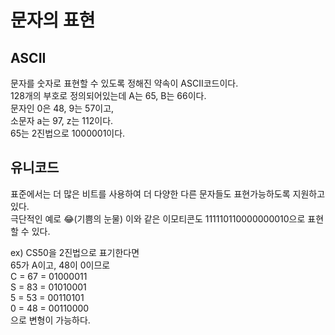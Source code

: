 # 문자의 표현
## ASCII
문자를 숫자로 표현할 수 있도록 정해진 약속이 ASCII코드이다.   
128개의 부호로 정의되어있는데 A는 65, B는 66이다.   
문자인 0은 48, 9는 57이고,   
소문자 a는 97, z는 112이다.   
65는 2진법으로 1000001이다.   
   
## 유니코드
표준에서는 더 많은 비트를 사용하여 더 다양한 다른 문자들도 표현가능하도록 지원하고 있다.   
극단적인 예로 😂(기쁨의 눈물) 이와 같은 이모티콘도 111110110000000010으로 표현할 수 있다.  
   
   
   
ex) CS50을 2진법으로 표기한다면   
65가 A이고, 48이 0이므로      
C = 67 = 01000011   
S = 83 = 01010001   
5 = 53 = 00110101   
0 = 48 = 00110000   
으로 변형이 가능하다.   
